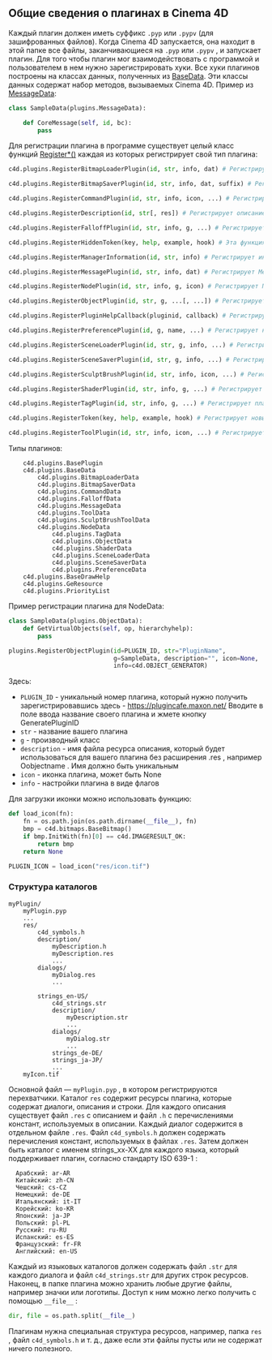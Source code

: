 ## Общие сведения о плагинах в Cinema 4D

 Каждый плагин должен иметь суффикс ```.pyp``` или ```.pypv``` (для зашифрованных файлов). Когда Cinema 4D запускается, она находит в этой папке все файлы, заканчивающиеся на ```.pyp``` или ```.pypv``` , и запускает плагин.
Для того чтобы плагин мог взаимодействовать с программой и пользователем в нем нужно зарегистрировать хуки.
Все хуки плагинов построены на классах данных, полученных из [BaseData][1].  Эти классы данных содержат набор методов, вызываемых Cinema 4D. Пример из [MessageData][2]:
```python
class SampleData(plugins.MessageData):

    def CoreMessage(self, id, bc):
        pass
```
Для регистрации плагина в программе существует целый класс функций [Register*()][3] каждая из которых регистрирует свой тип плагина:
```python
c4d.plugins.RegisterBitmapLoaderPlugin(id, str, info, dat) # Регистрирует BitmapLoaderData плагин.

c4d.plugins.RegisterBitmapSaverPlugin(id, str, info, dat, suffix) # Регистрирует BitmapSaverData плагин.

c4d.plugins.RegisterCommandPlugin(id, str, info, icon, ...) # Регистрирует CommandData плагин.

c4d.plugins.RegisterDescription(id, str[, res]) # Регистрирует описание для идентификатора плагина.

c4d.plugins.RegisterFalloffPlugin(id, str, info, g, ...) # Регистрирует FalloffData плагин.

c4d.plugins.RegisterHiddenToken(key, help, example, hook) # Эта функция регистрирует скрытый токен, который не отображается в настройках рендеринга.

c4d.plugins.RegisterManagerInformation(id, str, info) # Регистрирует информацию менеджера для использования при регистрации ярлыков с помощью AddShortcut().

c4d.plugins.RegisterMessagePlugin(id, str, info, dat) # Регистрирует MessageData плагин.

c4d.plugins.RegisterNodePlugin(id, str, info, g, icon) # Регистрирует NodeData плагин.

c4d.plugins.RegisterObjectPlugin(id, str, g, ...[, ...]) # Регистрирует ObjectData плагин.

c4d.plugins.RegisterPluginHelpCallback(pluginid, callback) # Регистрирует обратный вызов для справочной поддержки плагина.

c4d.plugins.RegisterPreferencePlugin(id, g, name, ...) # Регистрирует новую настройку в диалоговом окне настроек Cinema 4D.

c4d.plugins.RegisterSceneLoaderPlugin(id, str, g, info, ...) # Регистрирует SceneLoaderData плагин.

c4d.plugins.RegisterSceneSaverPlugin(id, str, g, info, ...) # Регистрирует SceneSaverData плагин.

c4d.plugins.RegisterSculptBrushPlugin(id, str, info, icon, ...) # Регистрирует SculptBrushToolData.

c4d.plugins.RegisterShaderPlugin(id, str, info, g, ...) # Регистрирует ShaderData плагин.

c4d.plugins.RegisterTagPlugin(id, str, info, g, ...) # Регистрирует плагин TagData:

c4d.plugins.RegisterToken(key, help, example, hook) # Регистрирует новый токен, который можно использовать в имени файла рендеринга. Токен отображается в настройках рендеринга и может быть выбран пользователем.

c4d.plugins.RegisterToolPlugin(id, str, info, icon, ...) # Регистрирует ToolData плагин.
```
Типы плагинов:
```
    c4d.plugins.BasePlugin
    c4d.plugins.BaseData
        c4d.plugins.BitmapLoaderData
        c4d.plugins.BitmapSaverData
        c4d.plugins.CommandData
        c4d.plugins.FalloffData
        c4d.plugins.MessageData
        c4d.plugins.ToolData
        c4d.plugins.SculptBrushToolData
        c4d.plugins.NodeData
            c4d.plugins.TagData
            c4d.plugins.ObjectData
            c4d.plugins.ShaderData
            c4d.plugins.SceneLoaderData
            c4d.plugins.SceneSaverData
            c4d.plugins.PreferenceData
    c4d.plugins.BaseDrawHelp
    c4d.plugins.GeResource
    c4d.plugins.PriorityList
```

Пример регистрации плагина для NodeData:
```python
class SampleData(plugins.ObjectData):
    def GetVirtualObjects(self, op, hierarchyhelp):
        pass

plugins.RegisterObjectPlugin(id=PLUGIN_ID, str="PluginName",
                             g=SampleData, description="", icon=None,
                             info=c4d.OBJECT_GENERATOR)
```
Здесь:
 - ```PLUGIN_ID``` - уникальный номер плагина, который нужно получить зарегистрировавшись здесь - https://plugincafe.maxon.net/ Вводите в поле ввода название своего плагина и жмете кнопку GeneratePluginID
 - ```str``` - название вашего плагина
 - ```g``` - производный класс
 - ```description``` - имя файла ресурса описания, который будет использоваться для вашего плагина без расширения .res , например Oobjectname . Имя должно быть уникальным
 - ```icon``` - иконка плагина, может быть None
 - ```info``` - настройки плагина в виде флагов

Для загрузки иконки можно использовать функцию:
```python
def load_icon(fn):
    fn = os.path.join(os.path.dirname(__file__), fn)
    bmp = c4d.bitmaps.BaseBitmap()
    if bmp.InitWith(fn)[0] == c4d.IMAGERESULT_OK:
        return bmp
    return None

PLUGIN_ICON = load_icon("res/icon.tif")
```

### Структура каталогов
```
myPlugin/
    myPlugin.pyp
    ...
    res/
        c4d_symbols.h
        description/
            myDescription.h
            myDescription.res
            ...
        dialogs/
            myDialog.res
            ...

        strings_en-US/
            c4d_strings.str
            description/
                myDescription.str
                ...
            dialogs/
                myDialog.str
                ...
            strings_de-DE/
            strings_ja-JP/
            ...
    myIcon.tif
```
Основной файл — ```myPlugin.pyp``` , в котором регистрируются перехватчики. Каталог ```res``` содержит ресурсы плагина, которые содержат диалоги, описания и строки. Для каждого описания существует файл ```.res``` с описанием и файл ```.h``` с перечислениями констант, используемых в описании. Каждый диалог содержится в отдельном файле ```.res```. Файл ```c4d_symbols.h``` должен содержать перечисления констант, используемых в файлах ```.res```.
Затем должен быть каталог с именем strings_xx-XX для каждого языка, который поддерживает плагин, согласно стандарту ISO 639-1 :
```
  Арабский: ar-AR
  Китайский: zh-CN
  Чешский: cs-CZ
  Немецкий: de-DE
  Итальянский: it-IT
  Корейский: ko-KR
  Японский: ja-JP
  Польский: pl-PL
  Русский: ru-RU
  Испанский: es-ES
  Французский: fr-FR
  Английский: en-US
```
Каждый из языковых каталогов должен содержать файл ```.str``` для каждого диалога и файл ```c4d_strings.str``` для других строк ресурсов.
Наконец, в папке плагина можно хранить любые другие файлы, например значки или логотипы. Доступ к ним можно легко получить с помощью ```__file__``` :
```python
dir, file = os.path.split(__file__)
```
Плагинам нужна специальная структура ресурсов, например, папка ```res``` , файл ```c4d_symbols.h``` и т. д., даже если эти файлы пусты или не содержат ничего полезного.



[1]: https://developers.maxon.net/docs/py/23_110/modules/c4d.plugins/BaseData/index.html#c4d.plugins.BaseData
[2]: https://developers.maxon.net/docs/py/23_110/modules/c4d.plugins/BaseData/MessageData/index.html#c4d.plugins.MessageData
[3]: https://developers.maxon.net/docs/py/23_110/modules/c4d.plugins/index.html